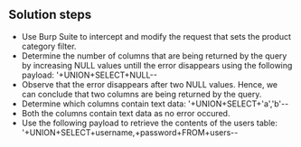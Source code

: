 ## Solution steps

- Use Burp Suite to intercept and modify the request that sets the product category filter.
- Determine the number of columns that are being returned by the query by increasing NULL values untill the error disappears using the following payload: '+UNION+SELECT+NULL--
- Observe that the error disappears after two NULL values. Hence, we can conclude that two columns are being returned by the query.
- Determine which columns contain text data: '+UNION+SELECT+'a','b'--
- Both the columns contain text data as no error occured.
- Use the following payload to retrieve the contents of the users table: '+UNION+SELECT+username,+password+FROM+users--
